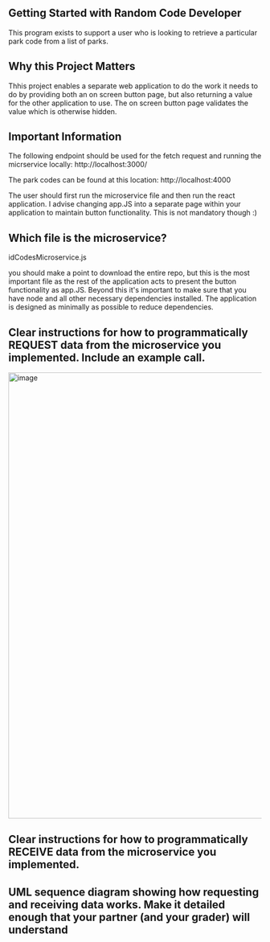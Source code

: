 ## Getting Started with Random Code Developer

This program exists to support a user who is looking to retrieve a particular park code from a list of parks.

## Why this Project Matters 

Thhis project enables a separate web application to do the work it needs to do by providing both an on screen button page, but also returning a value for the other application to use. The on screen button page validates the value which is otherwise hidden.

## Important Information

The following endpoint should be used for the fetch request and running the micrservice locally: http://localhost:3000/ 

The park codes can be found at this location: http://localhost:4000

The user should first run the microservice file and then run the react application. I advise changing app.JS into a separate page within your application to maintain button functionality. This is not mandatory though :)

## Which file is the microservice?

idCodesMicroservice.js

you should make a point to download the entire repo, but this is the most important file as the rest of the application acts to present the button functionality as app.JS. Beyond this it's important to make sure that you have node and all other necessary dependencies installed. The application is designed as minimally as possible to reduce dependencies.


## Clear instructions for how to programmatically REQUEST data from the microservice you implemented. Include an example call.

<img width="888" alt="image" src="https://github.com/BigDataBaba/cs361-repo/assets/40153506/198d98af-07d8-41a2-8146-0d2a816b6473">

## Clear instructions for how to programmatically RECEIVE data from the microservice you implemented.

## UML sequence diagram showing how requesting and receiving data works. Make it detailed enough that your partner (and your grader) will understand


